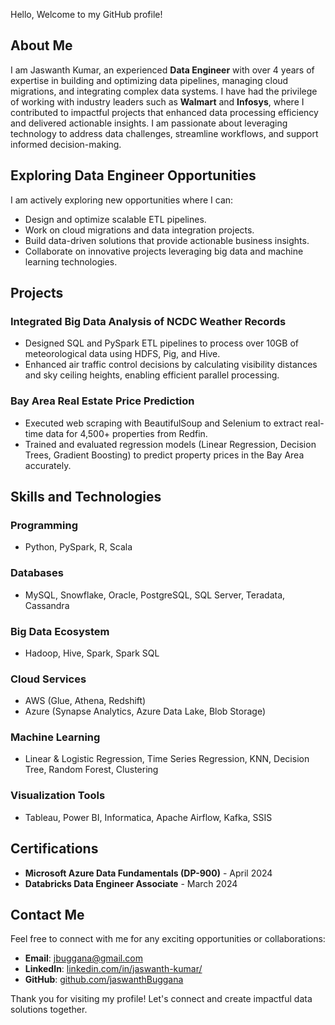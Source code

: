Hello, Welcome to my GitHub profile!

## About Me

I am Jaswanth Kumar, an experienced **Data Engineer** with over 4 years of expertise in building and optimizing data pipelines, managing cloud migrations, and integrating complex data systems. I have had the privilege of working with industry leaders such as **Walmart** and **Infosys**, where I contributed to impactful projects that enhanced data processing efficiency and delivered actionable insights. I am passionate about leveraging technology to address data challenges, streamline workflows, and support informed decision-making.

## Exploring Data Engineer Opportunities

I am actively exploring new opportunities where I can:

- Design and optimize scalable ETL pipelines.
- Work on cloud migrations and data integration projects.
- Build data-driven solutions that provide actionable business insights.
- Collaborate on innovative projects leveraging big data and machine learning technologies.

## Projects

### **Integrated Big Data Analysis of NCDC Weather Records**
- Designed SQL and PySpark ETL pipelines to process over 10GB of meteorological data using HDFS, Pig, and Hive.
- Enhanced air traffic control decisions by calculating visibility distances and sky ceiling heights, enabling efficient parallel processing.

### **Bay Area Real Estate Price Prediction**
- Executed web scraping with BeautifulSoup and Selenium to extract real-time data for 4,500+ properties from Redfin.
- Trained and evaluated regression models (Linear Regression, Decision Trees, Gradient Boosting) to predict property prices in the Bay Area accurately.

## Skills and Technologies

### **Programming**
- Python, PySpark, R, Scala

### **Databases**
- MySQL, Snowflake, Oracle, PostgreSQL, SQL Server, Teradata, Cassandra

### **Big Data Ecosystem**
- Hadoop, Hive, Spark, Spark SQL

### **Cloud Services**
- AWS (Glue, Athena, Redshift)
- Azure (Synapse Analytics, Azure Data Lake, Blob Storage)

### **Machine Learning**
- Linear & Logistic Regression, Time Series Regression, KNN, Decision Tree, Random Forest, Clustering

### **Visualization Tools**
- Tableau, Power BI, Informatica, Apache Airflow, Kafka, SSIS


## Certifications

- **Microsoft Azure Data Fundamentals (DP-900)** - April 2024
- **Databricks Data Engineer Associate** - March 2024

## Contact Me

Feel free to connect with me for any exciting opportunities or collaborations:

- **Email**: [jbuggana@gmail.com](mailto:jbuggana@gmail.com)  
- **LinkedIn**: [linkedin.com/in/jaswanth-kumar/](https://linkedin.com/in/jaswanth-kumar/)  
- **GitHub**: [github.com/jaswanthBuggana](https://github.com/jaswanthBuggana)  

Thank you for visiting my profile! Let's connect and create impactful data solutions together.

